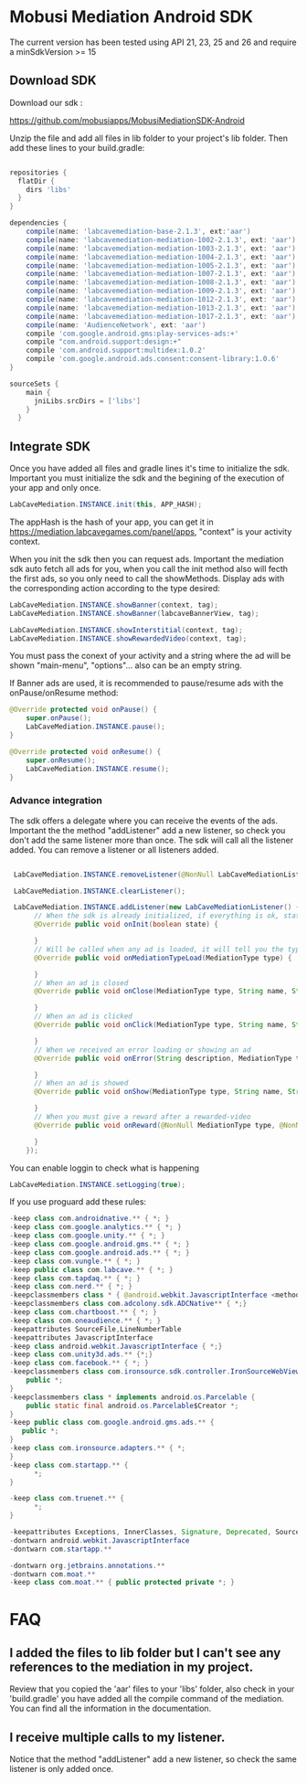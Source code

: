 Mobusi Mediation Android SDK
=====
The current version has been tested using API 21, 23, 25 and 26 and require a minSdkVersion >= 15
## Download SDK

Download our sdk :

https://github.com/mobusiapps/MobusiMediationSDK-Android

Unzip the file and add all files in lib folder to your project's lib folder. Then add these lines to your build.gradle:

```gradle

repositories {
  flatDir {
    dirs 'libs'
  }
}

dependencies {
    compile(name: 'labcavemediation-base-2.1.3', ext:'aar')
    compile(name: 'labcavemediation-mediation-1002-2.1.3', ext: 'aar')
    compile(name: 'labcavemediation-mediation-1003-2.1.3', ext: 'aar')
    compile(name: 'labcavemediation-mediation-1004-2.1.3', ext: 'aar')
    compile(name: 'labcavemediation-mediation-1005-2.1.3', ext: 'aar')
    compile(name: 'labcavemediation-mediation-1007-2.1.3', ext: 'aar')
    compile(name: 'labcavemediation-mediation-1008-2.1.3', ext: 'aar')
    compile(name: 'labcavemediation-mediation-1009-2.1.3', ext: 'aar')
    compile(name: 'labcavemediation-mediation-1012-2.1.3', ext: 'aar')
    compile(name: 'labcavemediation-mediation-1013-2.1.3', ext: 'aar')
    compile(name: 'labcavemediation-mediation-1017-2.1.3', ext: 'aar')
    compile(name: 'AudienceNetwork', ext: 'aar')
    compile 'com.google.android.gms:play-services-ads:+'
    compile "com.android.support:design:+"
    compile 'com.android.support:multidex:1.0.2'
    compile 'com.google.android.ads.consent:consent-library:1.0.6'
}

sourceSets {
    main {
      jniLibs.srcDirs = ['libs']
    }
  }
```

## Integrate SDK

Once you have added all files and gradle lines it's time to initialize the sdk. Important you must initialize the sdk and the begining of the execution of your app and only once.


```java
LabCaveMediation.INSTANCE.init(this, APP_HASH);
```
The appHash is the hash of your app, you can get it in https://mediation.labcavegames.com/panel/apps, "context" is your activity context.

When you init the sdk then you can request ads. Important the mediation sdk auto fetch all ads for you, when you call the init method also will fecth the first ads, so you only need to call the showMethods. Display ads with the corresponding action according to the type desired:

```java
LabCaveMediation.INSTANCE.showBanner(context, tag);
LabCaveMediation.INSTANCE.showBanner(labcaveBannerView, tag);

LabCaveMediation.INSTANCE.showInterstitial(context, tag);
LabCaveMediation.INSTANCE.showRewardedVideo(context, tag);
```
You must pass the conext of your activity and a string where the ad will be shown "main-menu", "options"... also can be an empty string.

If Banner ads are used, it is recommended to pause/resume ads with the onPause/onResume
method:

```java
@Override protected void onPause() {
    super.onPause();
    LabCaveMediation.INSTANCE.pause();
}

@Override protected void onResume() {
    super.onResume();
    LabCaveMediation.INSTANCE.resume();
}
```
### Advance integration

The sdk offers a delegate where you can receive the events of the ads. Important the the method "addListener"
add a new listener, so check you don't add the same listener more than once. The sdk will call all the listener added. You can remove a listener or all listeners added.

```java

 LabCaveMediation.INSTANCE.removeListener(@NonNull LabCaveMediationListener listener);

 LabCaveMediation.INSTANCE.clearListener();

 LabCaveMediation.INSTANCE.addListener(new LabCaveMediationListener() {
      // When the sdk is already initialized, if everything is ok, state will be true.
      @Override public void onInit(boolean state) {

      }
      // Will be called when any ad is loaded, it will tell you the type MediationType.BANNER, MediationType.INSTERSTITIAL and MediationType.REWARDED_VIDEO
      @Override public void onMediationTypeLoad(MediationType type) {

      }
      // When an ad is closed
      @Override public void onClose(MediationType type, String name, String extra) {

      }
      // When an ad is clicked
      @Override public void onClick(MediationType type, String name, String extra) {

      }
      // When we received an error loading or showing an ad
      @Override public void onError(String description, MediationType type, String extra) {

      }
      // When an ad is showed
      @Override public void onShow(MediationType type, String name, String extra, Info info) {

      }
      // When you must give a reward after a rewarded-video
      @Override public void onReward(@NonNull MediationType type, @NonNull String name, @NonNull String extra) {

      }
    });
```


You can enable loggin to check what is happening

```java
LabCaveMediation.INSTANCE.setLogging(true);
```

If you use proguard add these rules:

```java
-keep class com.androidnative.** { *; }
-keep class com.google.analytics.** { *; }
-keep class com.google.unity.** { *; }
-keep class com.google.android.gms.** { *; }
-keep class com.google.android.ads.** { *; }
-keep class com.vungle.** { *; }
-keep public class com.labcave.** { *; }
-keep class com.tapdaq.** { *; }
-keep class com.nerd.** { *; }
-keepclassmembers class * { @android.webkit.JavascriptInterface <methods>; }
-keepclassmembers class com.adcolony.sdk.ADCNative** { *;}
-keep class com.chartboost.** { *; }
-keep class com.oneaudience.** { *; }
-keepattributes SourceFile,LineNumberTable
-keepattributes JavascriptInterface
-keep class android.webkit.JavascriptInterface { *;}
-keep class com.unity3d.ads.** {*;}
-keep class com.facebook.** { *; }
-keepclassmembers class com.ironsource.sdk.controller.IronSourceWebView$JSInterface {
    public *;
}
-keepclassmembers class * implements android.os.Parcelable {
    public static final android.os.Parcelable$Creator *;
}
-keep public class com.google.android.gms.ads.** {
   public *;
}
-keep class com.ironsource.adapters.** { *;
}
-keep class com.startapp.** {
      *;
}

-keep class com.truenet.** {
      *;
}

-keepattributes Exceptions, InnerClasses, Signature, Deprecated, SourceFile,LineNumberTable, *Annotation*, EnclosingMethod
-dontwarn android.webkit.JavascriptInterface
-dontwarn com.startapp.**

-dontwarn org.jetbrains.annotations.**
-dontwarn com.moat.**
-keep class com.moat.** { public protected private *; }
```

# FAQ



## I added the files to lib folder but I can't see any references to the mediation in my project.

 Review that you copied the 'aar' files to your 'libs' folder, also check in your 'build.gradle' you have added all the compile command of the mediation. You can find all the information in the documentation.

## I receive multiple calls to my listener.

Notice that the method "addListener" add a new listener, so check the same listener is only added once.
